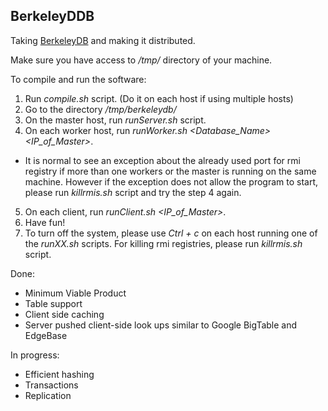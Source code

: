 BerkeleyDDB
---------

Taking [BerkeleyDB](https://en.wikipedia.org/wiki/Berkeley_DB) and making it distributed.

Make sure you have access to _/tmp/_ directory of your machine.

To compile and run the software:
  1. Run *compile.sh* script. (Do it on each host if using multiple hosts)
  2. Go to the directory _/tmp/berkeleydb/_
  3. On the master host, run *runServer.sh* script.
  4. On each worker host, run *runWorker.sh \<Database_Name\> \<IP_of_Master\>*.
   - It is normal to see an exception about the already used port for rmi registry if more than one workers or the master is running on the same machine. However if the exception does not allow the program to start, please run *killrmis.sh* script and try the step 4 again.
  5. On each client, run *runClient.sh \<IP_of_Master\>*.
  6. Have fun!
  7. To turn off the system, please use *Ctrl + c* on each host running one of the *runXX.sh* scripts. For killing rmi registries, please run *killrmis.sh* script. 

Done:
- Minimum Viable Product
- Table support
- Client side caching
- Server pushed client-side look ups similar to Google BigTable and EdgeBase

In progress:
- Efficient hashing
- Transactions
- Replication
